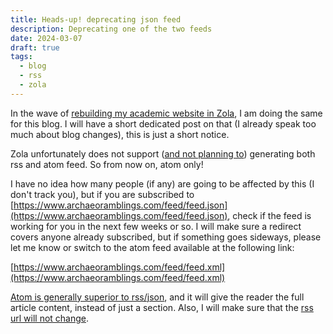 ```yaml
---
title: Heads-up! deprecating json feed
description: Deprecating one of the two feeds
date: 2024-03-07
draft: true
tags:
  - blog
  - rss
  - zola
--- 
```


In the wave of [rebuilding my academic website in Zola](../rebuilding-my-academic-website-with-zola/), I am doing the same for this blog. I will have a short dedicated post on that (I already speak too much about blog changes), this is just a short notice.

Zola unfortunately does not support ([and not planning to](https://zola.discourse.group/t/generate-both-rss-and-atom-feeds/441)) generating both rss and atom feed. So from now on, atom only!

I have no idea how many people (if any) are going to be affected by this (I don't track you), but if you are subscribed to [https://www.archaeoramblings.com/feed/feed.json](https://www.archaeoramblings.com/feed/feed.json), check if the feed is working for you in the next few weeks or so. I will make sure a redirect covers anyone already subscribed, but if something goes sideways, please let me know or switch to the atom feed available at the following link: 

[https://www.archaeoramblings.com/feed/feed.xml](https://www.archaeoramblings.com/feed/feed.xml)

[Atom is generally superior to rss/json](https://danielmiessler.com/p/atom-rss-why-we-should-just-call-them-feeds-instead-of-rss-feeds/), and it will give the reader the full article content, instead of just a section. Also, I will make sure that the [rss url will not change](https://kevquirk.com/dont-change-your-rss-url).